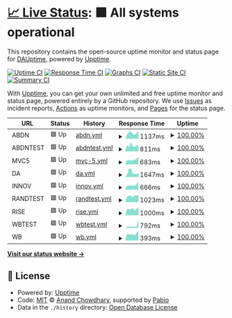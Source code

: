 # [📈 Live Status](https://DAUptime.github.io/upptime): <!--live status--> **🟩 All systems operational**

This repository contains the open-source uptime monitor and status page for [DAUptime](https://DAUptime.github.io/upptime), powered by [Upptime](https://github.com/upptime/upptime).

[![Uptime CI](https://github.com/DAUptime/upptime/workflows/Uptime%20CI/badge.svg)](https://github.com/DAUptime/upptime/actions?query=workflow%3A%22Uptime+CI%22)
[![Response Time CI](https://github.com/DAUptime/upptime/workflows/Response%20Time%20CI/badge.svg)](https://github.com/DAUptime/upptime/actions?query=workflow%3A%22Response+Time+CI%22)
[![Graphs CI](https://github.com/DAUptime/upptime/workflows/Graphs%20CI/badge.svg)](https://github.com/DAUptime/upptime/actions?query=workflow%3A%22Graphs+CI%22)
[![Static Site CI](https://github.com/DAUptime/upptime/workflows/Static%20Site%20CI/badge.svg)](https://github.com/DAUptime/upptime/actions?query=workflow%3A%22Static+Site+CI%22)
[![Summary CI](https://github.com/DAUptime/upptime/workflows/Summary%20CI/badge.svg)](https://github.com/DAUptime/upptime/actions?query=workflow%3A%22Summary+CI%22)

With [Upptime](https://upptime.js.org), you can get your own unlimited and free uptime monitor and status page, powered entirely by a GitHub repository. We use [Issues](https://github.com/DAUptime/upptime/issues) as incident reports, [Actions](https://github.com/DAUptime/upptime/actions) as uptime monitors, and [Pages](https://DAUptime.github.io/upptime) for the status page.

<!--start: status pages-->
<!-- This summary is generated by Upptime (https://github.com/upptime/upptime) -->
<!-- Do not edit this manually, your changes will be overwritten -->
<!-- prettier-ignore -->
| URL | Status | History | Response Time | Uptime |
| --- | ------ | ------- | ------------- | ------ |
| <img alt="" src="https://icons.duckduckgo.com/ip3/null.ico" height="13"> ABDN | 🟩 Up | [abdn.yml](https://github.com/DAUptime/upptime/commits/HEAD/history/abdn.yml) | <details><summary><img alt="Response time graph" src="./graphs/abdn/response-time-week.png" height="20"> 1137ms</summary><br><a href="https://DAUptime.github.io/upptime/history/abdn"><img alt="Response time 1103" src="https://img.shields.io/endpoint?url=https%3A%2F%2Fraw.githubusercontent.com%2FDAUptime%2Fupptime%2FHEAD%2Fapi%2Fabdn%2Fresponse-time.json"></a><br><a href="https://DAUptime.github.io/upptime/history/abdn"><img alt="24-hour response time 1437" src="https://img.shields.io/endpoint?url=https%3A%2F%2Fraw.githubusercontent.com%2FDAUptime%2Fupptime%2FHEAD%2Fapi%2Fabdn%2Fresponse-time-day.json"></a><br><a href="https://DAUptime.github.io/upptime/history/abdn"><img alt="7-day response time 1137" src="https://img.shields.io/endpoint?url=https%3A%2F%2Fraw.githubusercontent.com%2FDAUptime%2Fupptime%2FHEAD%2Fapi%2Fabdn%2Fresponse-time-week.json"></a><br><a href="https://DAUptime.github.io/upptime/history/abdn"><img alt="30-day response time 1156" src="https://img.shields.io/endpoint?url=https%3A%2F%2Fraw.githubusercontent.com%2FDAUptime%2Fupptime%2FHEAD%2Fapi%2Fabdn%2Fresponse-time-month.json"></a><br><a href="https://DAUptime.github.io/upptime/history/abdn"><img alt="1-year response time 1103" src="https://img.shields.io/endpoint?url=https%3A%2F%2Fraw.githubusercontent.com%2FDAUptime%2Fupptime%2FHEAD%2Fapi%2Fabdn%2Fresponse-time-year.json"></a></details> | <details><summary><a href="https://DAUptime.github.io/upptime/history/abdn">100.00%</a></summary><a href="https://DAUptime.github.io/upptime/history/abdn"><img alt="All-time uptime 99.87%" src="https://img.shields.io/endpoint?url=https%3A%2F%2Fraw.githubusercontent.com%2FDAUptime%2Fupptime%2FHEAD%2Fapi%2Fabdn%2Fuptime.json"></a><br><a href="https://DAUptime.github.io/upptime/history/abdn"><img alt="24-hour uptime 100.00%" src="https://img.shields.io/endpoint?url=https%3A%2F%2Fraw.githubusercontent.com%2FDAUptime%2Fupptime%2FHEAD%2Fapi%2Fabdn%2Fuptime-day.json"></a><br><a href="https://DAUptime.github.io/upptime/history/abdn"><img alt="7-day uptime 100.00%" src="https://img.shields.io/endpoint?url=https%3A%2F%2Fraw.githubusercontent.com%2FDAUptime%2Fupptime%2FHEAD%2Fapi%2Fabdn%2Fuptime-week.json"></a><br><a href="https://DAUptime.github.io/upptime/history/abdn"><img alt="30-day uptime 100.00%" src="https://img.shields.io/endpoint?url=https%3A%2F%2Fraw.githubusercontent.com%2FDAUptime%2Fupptime%2FHEAD%2Fapi%2Fabdn%2Fuptime-month.json"></a><br><a href="https://DAUptime.github.io/upptime/history/abdn"><img alt="1-year uptime 99.87%" src="https://img.shields.io/endpoint?url=https%3A%2F%2Fraw.githubusercontent.com%2FDAUptime%2Fupptime%2FHEAD%2Fapi%2Fabdn%2Fuptime-year.json"></a></details>
| <img alt="" src="https://icons.duckduckgo.com/ip3/null.ico" height="13"> ABDNTEST | 🟩 Up | [abdntest.yml](https://github.com/DAUptime/upptime/commits/HEAD/history/abdntest.yml) | <details><summary><img alt="Response time graph" src="./graphs/abdntest/response-time-week.png" height="20"> 811ms</summary><br><a href="https://DAUptime.github.io/upptime/history/abdntest"><img alt="Response time 933" src="https://img.shields.io/endpoint?url=https%3A%2F%2Fraw.githubusercontent.com%2FDAUptime%2Fupptime%2FHEAD%2Fapi%2Fabdntest%2Fresponse-time.json"></a><br><a href="https://DAUptime.github.io/upptime/history/abdntest"><img alt="24-hour response time 870" src="https://img.shields.io/endpoint?url=https%3A%2F%2Fraw.githubusercontent.com%2FDAUptime%2Fupptime%2FHEAD%2Fapi%2Fabdntest%2Fresponse-time-day.json"></a><br><a href="https://DAUptime.github.io/upptime/history/abdntest"><img alt="7-day response time 811" src="https://img.shields.io/endpoint?url=https%3A%2F%2Fraw.githubusercontent.com%2FDAUptime%2Fupptime%2FHEAD%2Fapi%2Fabdntest%2Fresponse-time-week.json"></a><br><a href="https://DAUptime.github.io/upptime/history/abdntest"><img alt="30-day response time 866" src="https://img.shields.io/endpoint?url=https%3A%2F%2Fraw.githubusercontent.com%2FDAUptime%2Fupptime%2FHEAD%2Fapi%2Fabdntest%2Fresponse-time-month.json"></a><br><a href="https://DAUptime.github.io/upptime/history/abdntest"><img alt="1-year response time 933" src="https://img.shields.io/endpoint?url=https%3A%2F%2Fraw.githubusercontent.com%2FDAUptime%2Fupptime%2FHEAD%2Fapi%2Fabdntest%2Fresponse-time-year.json"></a></details> | <details><summary><a href="https://DAUptime.github.io/upptime/history/abdntest">100.00%</a></summary><a href="https://DAUptime.github.io/upptime/history/abdntest"><img alt="All-time uptime 100.00%" src="https://img.shields.io/endpoint?url=https%3A%2F%2Fraw.githubusercontent.com%2FDAUptime%2Fupptime%2FHEAD%2Fapi%2Fabdntest%2Fuptime.json"></a><br><a href="https://DAUptime.github.io/upptime/history/abdntest"><img alt="24-hour uptime 100.00%" src="https://img.shields.io/endpoint?url=https%3A%2F%2Fraw.githubusercontent.com%2FDAUptime%2Fupptime%2FHEAD%2Fapi%2Fabdntest%2Fuptime-day.json"></a><br><a href="https://DAUptime.github.io/upptime/history/abdntest"><img alt="7-day uptime 100.00%" src="https://img.shields.io/endpoint?url=https%3A%2F%2Fraw.githubusercontent.com%2FDAUptime%2Fupptime%2FHEAD%2Fapi%2Fabdntest%2Fuptime-week.json"></a><br><a href="https://DAUptime.github.io/upptime/history/abdntest"><img alt="30-day uptime 100.00%" src="https://img.shields.io/endpoint?url=https%3A%2F%2Fraw.githubusercontent.com%2FDAUptime%2Fupptime%2FHEAD%2Fapi%2Fabdntest%2Fuptime-month.json"></a><br><a href="https://DAUptime.github.io/upptime/history/abdntest"><img alt="1-year uptime 100.00%" src="https://img.shields.io/endpoint?url=https%3A%2F%2Fraw.githubusercontent.com%2FDAUptime%2Fupptime%2FHEAD%2Fapi%2Fabdntest%2Fuptime-year.json"></a></details>
| <img alt="" src="https://icons.duckduckgo.com/ip3/null.ico" height="13"> MVC5 | 🟩 Up | [mvc-5.yml](https://github.com/DAUptime/upptime/commits/HEAD/history/mvc-5.yml) | <details><summary><img alt="Response time graph" src="./graphs/mvc-5/response-time-week.png" height="20"> 683ms</summary><br><a href="https://DAUptime.github.io/upptime/history/mvc-5"><img alt="Response time 705" src="https://img.shields.io/endpoint?url=https%3A%2F%2Fraw.githubusercontent.com%2FDAUptime%2Fupptime%2FHEAD%2Fapi%2Fmvc-5%2Fresponse-time.json"></a><br><a href="https://DAUptime.github.io/upptime/history/mvc-5"><img alt="24-hour response time 642" src="https://img.shields.io/endpoint?url=https%3A%2F%2Fraw.githubusercontent.com%2FDAUptime%2Fupptime%2FHEAD%2Fapi%2Fmvc-5%2Fresponse-time-day.json"></a><br><a href="https://DAUptime.github.io/upptime/history/mvc-5"><img alt="7-day response time 683" src="https://img.shields.io/endpoint?url=https%3A%2F%2Fraw.githubusercontent.com%2FDAUptime%2Fupptime%2FHEAD%2Fapi%2Fmvc-5%2Fresponse-time-week.json"></a><br><a href="https://DAUptime.github.io/upptime/history/mvc-5"><img alt="30-day response time 720" src="https://img.shields.io/endpoint?url=https%3A%2F%2Fraw.githubusercontent.com%2FDAUptime%2Fupptime%2FHEAD%2Fapi%2Fmvc-5%2Fresponse-time-month.json"></a><br><a href="https://DAUptime.github.io/upptime/history/mvc-5"><img alt="1-year response time 705" src="https://img.shields.io/endpoint?url=https%3A%2F%2Fraw.githubusercontent.com%2FDAUptime%2Fupptime%2FHEAD%2Fapi%2Fmvc-5%2Fresponse-time-year.json"></a></details> | <details><summary><a href="https://DAUptime.github.io/upptime/history/mvc-5">100.00%</a></summary><a href="https://DAUptime.github.io/upptime/history/mvc-5"><img alt="All-time uptime 100.00%" src="https://img.shields.io/endpoint?url=https%3A%2F%2Fraw.githubusercontent.com%2FDAUptime%2Fupptime%2FHEAD%2Fapi%2Fmvc-5%2Fuptime.json"></a><br><a href="https://DAUptime.github.io/upptime/history/mvc-5"><img alt="24-hour uptime 100.00%" src="https://img.shields.io/endpoint?url=https%3A%2F%2Fraw.githubusercontent.com%2FDAUptime%2Fupptime%2FHEAD%2Fapi%2Fmvc-5%2Fuptime-day.json"></a><br><a href="https://DAUptime.github.io/upptime/history/mvc-5"><img alt="7-day uptime 100.00%" src="https://img.shields.io/endpoint?url=https%3A%2F%2Fraw.githubusercontent.com%2FDAUptime%2Fupptime%2FHEAD%2Fapi%2Fmvc-5%2Fuptime-week.json"></a><br><a href="https://DAUptime.github.io/upptime/history/mvc-5"><img alt="30-day uptime 100.00%" src="https://img.shields.io/endpoint?url=https%3A%2F%2Fraw.githubusercontent.com%2FDAUptime%2Fupptime%2FHEAD%2Fapi%2Fmvc-5%2Fuptime-month.json"></a><br><a href="https://DAUptime.github.io/upptime/history/mvc-5"><img alt="1-year uptime 100.00%" src="https://img.shields.io/endpoint?url=https%3A%2F%2Fraw.githubusercontent.com%2FDAUptime%2Fupptime%2FHEAD%2Fapi%2Fmvc-5%2Fuptime-year.json"></a></details>
| <img alt="" src="https://icons.duckduckgo.com/ip3/null.ico" height="13"> DA | 🟩 Up | [da.yml](https://github.com/DAUptime/upptime/commits/HEAD/history/da.yml) | <details><summary><img alt="Response time graph" src="./graphs/da/response-time-week.png" height="20"> 1647ms</summary><br><a href="https://DAUptime.github.io/upptime/history/da"><img alt="Response time 1336" src="https://img.shields.io/endpoint?url=https%3A%2F%2Fraw.githubusercontent.com%2FDAUptime%2Fupptime%2FHEAD%2Fapi%2Fda%2Fresponse-time.json"></a><br><a href="https://DAUptime.github.io/upptime/history/da"><img alt="24-hour response time 1364" src="https://img.shields.io/endpoint?url=https%3A%2F%2Fraw.githubusercontent.com%2FDAUptime%2Fupptime%2FHEAD%2Fapi%2Fda%2Fresponse-time-day.json"></a><br><a href="https://DAUptime.github.io/upptime/history/da"><img alt="7-day response time 1647" src="https://img.shields.io/endpoint?url=https%3A%2F%2Fraw.githubusercontent.com%2FDAUptime%2Fupptime%2FHEAD%2Fapi%2Fda%2Fresponse-time-week.json"></a><br><a href="https://DAUptime.github.io/upptime/history/da"><img alt="30-day response time 1508" src="https://img.shields.io/endpoint?url=https%3A%2F%2Fraw.githubusercontent.com%2FDAUptime%2Fupptime%2FHEAD%2Fapi%2Fda%2Fresponse-time-month.json"></a><br><a href="https://DAUptime.github.io/upptime/history/da"><img alt="1-year response time 1336" src="https://img.shields.io/endpoint?url=https%3A%2F%2Fraw.githubusercontent.com%2FDAUptime%2Fupptime%2FHEAD%2Fapi%2Fda%2Fresponse-time-year.json"></a></details> | <details><summary><a href="https://DAUptime.github.io/upptime/history/da">100.00%</a></summary><a href="https://DAUptime.github.io/upptime/history/da"><img alt="All-time uptime 100.00%" src="https://img.shields.io/endpoint?url=https%3A%2F%2Fraw.githubusercontent.com%2FDAUptime%2Fupptime%2FHEAD%2Fapi%2Fda%2Fuptime.json"></a><br><a href="https://DAUptime.github.io/upptime/history/da"><img alt="24-hour uptime 100.00%" src="https://img.shields.io/endpoint?url=https%3A%2F%2Fraw.githubusercontent.com%2FDAUptime%2Fupptime%2FHEAD%2Fapi%2Fda%2Fuptime-day.json"></a><br><a href="https://DAUptime.github.io/upptime/history/da"><img alt="7-day uptime 100.00%" src="https://img.shields.io/endpoint?url=https%3A%2F%2Fraw.githubusercontent.com%2FDAUptime%2Fupptime%2FHEAD%2Fapi%2Fda%2Fuptime-week.json"></a><br><a href="https://DAUptime.github.io/upptime/history/da"><img alt="30-day uptime 100.00%" src="https://img.shields.io/endpoint?url=https%3A%2F%2Fraw.githubusercontent.com%2FDAUptime%2Fupptime%2FHEAD%2Fapi%2Fda%2Fuptime-month.json"></a><br><a href="https://DAUptime.github.io/upptime/history/da"><img alt="1-year uptime 100.00%" src="https://img.shields.io/endpoint?url=https%3A%2F%2Fraw.githubusercontent.com%2FDAUptime%2Fupptime%2FHEAD%2Fapi%2Fda%2Fuptime-year.json"></a></details>
| <img alt="" src="https://icons.duckduckgo.com/ip3/null.ico" height="13"> INNOV | 🟩 Up | [innov.yml](https://github.com/DAUptime/upptime/commits/HEAD/history/innov.yml) | <details><summary><img alt="Response time graph" src="./graphs/innov/response-time-week.png" height="20"> 666ms</summary><br><a href="https://DAUptime.github.io/upptime/history/innov"><img alt="Response time 767" src="https://img.shields.io/endpoint?url=https%3A%2F%2Fraw.githubusercontent.com%2FDAUptime%2Fupptime%2FHEAD%2Fapi%2Finnov%2Fresponse-time.json"></a><br><a href="https://DAUptime.github.io/upptime/history/innov"><img alt="24-hour response time 730" src="https://img.shields.io/endpoint?url=https%3A%2F%2Fraw.githubusercontent.com%2FDAUptime%2Fupptime%2FHEAD%2Fapi%2Finnov%2Fresponse-time-day.json"></a><br><a href="https://DAUptime.github.io/upptime/history/innov"><img alt="7-day response time 666" src="https://img.shields.io/endpoint?url=https%3A%2F%2Fraw.githubusercontent.com%2FDAUptime%2Fupptime%2FHEAD%2Fapi%2Finnov%2Fresponse-time-week.json"></a><br><a href="https://DAUptime.github.io/upptime/history/innov"><img alt="30-day response time 749" src="https://img.shields.io/endpoint?url=https%3A%2F%2Fraw.githubusercontent.com%2FDAUptime%2Fupptime%2FHEAD%2Fapi%2Finnov%2Fresponse-time-month.json"></a><br><a href="https://DAUptime.github.io/upptime/history/innov"><img alt="1-year response time 767" src="https://img.shields.io/endpoint?url=https%3A%2F%2Fraw.githubusercontent.com%2FDAUptime%2Fupptime%2FHEAD%2Fapi%2Finnov%2Fresponse-time-year.json"></a></details> | <details><summary><a href="https://DAUptime.github.io/upptime/history/innov">100.00%</a></summary><a href="https://DAUptime.github.io/upptime/history/innov"><img alt="All-time uptime 100.00%" src="https://img.shields.io/endpoint?url=https%3A%2F%2Fraw.githubusercontent.com%2FDAUptime%2Fupptime%2FHEAD%2Fapi%2Finnov%2Fuptime.json"></a><br><a href="https://DAUptime.github.io/upptime/history/innov"><img alt="24-hour uptime 100.00%" src="https://img.shields.io/endpoint?url=https%3A%2F%2Fraw.githubusercontent.com%2FDAUptime%2Fupptime%2FHEAD%2Fapi%2Finnov%2Fuptime-day.json"></a><br><a href="https://DAUptime.github.io/upptime/history/innov"><img alt="7-day uptime 100.00%" src="https://img.shields.io/endpoint?url=https%3A%2F%2Fraw.githubusercontent.com%2FDAUptime%2Fupptime%2FHEAD%2Fapi%2Finnov%2Fuptime-week.json"></a><br><a href="https://DAUptime.github.io/upptime/history/innov"><img alt="30-day uptime 100.00%" src="https://img.shields.io/endpoint?url=https%3A%2F%2Fraw.githubusercontent.com%2FDAUptime%2Fupptime%2FHEAD%2Fapi%2Finnov%2Fuptime-month.json"></a><br><a href="https://DAUptime.github.io/upptime/history/innov"><img alt="1-year uptime 100.00%" src="https://img.shields.io/endpoint?url=https%3A%2F%2Fraw.githubusercontent.com%2FDAUptime%2Fupptime%2FHEAD%2Fapi%2Finnov%2Fuptime-year.json"></a></details>
| <img alt="" src="https://icons.duckduckgo.com/ip3/null.ico" height="13"> RANDTEST | 🟩 Up | [randtest.yml](https://github.com/DAUptime/upptime/commits/HEAD/history/randtest.yml) | <details><summary><img alt="Response time graph" src="./graphs/randtest/response-time-week.png" height="20"> 1023ms</summary><br><a href="https://DAUptime.github.io/upptime/history/randtest"><img alt="Response time 1237" src="https://img.shields.io/endpoint?url=https%3A%2F%2Fraw.githubusercontent.com%2FDAUptime%2Fupptime%2FHEAD%2Fapi%2Frandtest%2Fresponse-time.json"></a><br><a href="https://DAUptime.github.io/upptime/history/randtest"><img alt="24-hour response time 945" src="https://img.shields.io/endpoint?url=https%3A%2F%2Fraw.githubusercontent.com%2FDAUptime%2Fupptime%2FHEAD%2Fapi%2Frandtest%2Fresponse-time-day.json"></a><br><a href="https://DAUptime.github.io/upptime/history/randtest"><img alt="7-day response time 1023" src="https://img.shields.io/endpoint?url=https%3A%2F%2Fraw.githubusercontent.com%2FDAUptime%2Fupptime%2FHEAD%2Fapi%2Frandtest%2Fresponse-time-week.json"></a><br><a href="https://DAUptime.github.io/upptime/history/randtest"><img alt="30-day response time 1040" src="https://img.shields.io/endpoint?url=https%3A%2F%2Fraw.githubusercontent.com%2FDAUptime%2Fupptime%2FHEAD%2Fapi%2Frandtest%2Fresponse-time-month.json"></a><br><a href="https://DAUptime.github.io/upptime/history/randtest"><img alt="1-year response time 1237" src="https://img.shields.io/endpoint?url=https%3A%2F%2Fraw.githubusercontent.com%2FDAUptime%2Fupptime%2FHEAD%2Fapi%2Frandtest%2Fresponse-time-year.json"></a></details> | <details><summary><a href="https://DAUptime.github.io/upptime/history/randtest">100.00%</a></summary><a href="https://DAUptime.github.io/upptime/history/randtest"><img alt="All-time uptime 100.00%" src="https://img.shields.io/endpoint?url=https%3A%2F%2Fraw.githubusercontent.com%2FDAUptime%2Fupptime%2FHEAD%2Fapi%2Frandtest%2Fuptime.json"></a><br><a href="https://DAUptime.github.io/upptime/history/randtest"><img alt="24-hour uptime 100.00%" src="https://img.shields.io/endpoint?url=https%3A%2F%2Fraw.githubusercontent.com%2FDAUptime%2Fupptime%2FHEAD%2Fapi%2Frandtest%2Fuptime-day.json"></a><br><a href="https://DAUptime.github.io/upptime/history/randtest"><img alt="7-day uptime 100.00%" src="https://img.shields.io/endpoint?url=https%3A%2F%2Fraw.githubusercontent.com%2FDAUptime%2Fupptime%2FHEAD%2Fapi%2Frandtest%2Fuptime-week.json"></a><br><a href="https://DAUptime.github.io/upptime/history/randtest"><img alt="30-day uptime 100.00%" src="https://img.shields.io/endpoint?url=https%3A%2F%2Fraw.githubusercontent.com%2FDAUptime%2Fupptime%2FHEAD%2Fapi%2Frandtest%2Fuptime-month.json"></a><br><a href="https://DAUptime.github.io/upptime/history/randtest"><img alt="1-year uptime 100.00%" src="https://img.shields.io/endpoint?url=https%3A%2F%2Fraw.githubusercontent.com%2FDAUptime%2Fupptime%2FHEAD%2Fapi%2Frandtest%2Fuptime-year.json"></a></details>
| <img alt="" src="https://icons.duckduckgo.com/ip3/null.ico" height="13"> RISE | 🟩 Up | [rise.yml](https://github.com/DAUptime/upptime/commits/HEAD/history/rise.yml) | <details><summary><img alt="Response time graph" src="./graphs/rise/response-time-week.png" height="20"> 1000ms</summary><br><a href="https://DAUptime.github.io/upptime/history/rise"><img alt="Response time 985" src="https://img.shields.io/endpoint?url=https%3A%2F%2Fraw.githubusercontent.com%2FDAUptime%2Fupptime%2FHEAD%2Fapi%2Frise%2Fresponse-time.json"></a><br><a href="https://DAUptime.github.io/upptime/history/rise"><img alt="24-hour response time 907" src="https://img.shields.io/endpoint?url=https%3A%2F%2Fraw.githubusercontent.com%2FDAUptime%2Fupptime%2FHEAD%2Fapi%2Frise%2Fresponse-time-day.json"></a><br><a href="https://DAUptime.github.io/upptime/history/rise"><img alt="7-day response time 1000" src="https://img.shields.io/endpoint?url=https%3A%2F%2Fraw.githubusercontent.com%2FDAUptime%2Fupptime%2FHEAD%2Fapi%2Frise%2Fresponse-time-week.json"></a><br><a href="https://DAUptime.github.io/upptime/history/rise"><img alt="30-day response time 1015" src="https://img.shields.io/endpoint?url=https%3A%2F%2Fraw.githubusercontent.com%2FDAUptime%2Fupptime%2FHEAD%2Fapi%2Frise%2Fresponse-time-month.json"></a><br><a href="https://DAUptime.github.io/upptime/history/rise"><img alt="1-year response time 985" src="https://img.shields.io/endpoint?url=https%3A%2F%2Fraw.githubusercontent.com%2FDAUptime%2Fupptime%2FHEAD%2Fapi%2Frise%2Fresponse-time-year.json"></a></details> | <details><summary><a href="https://DAUptime.github.io/upptime/history/rise">100.00%</a></summary><a href="https://DAUptime.github.io/upptime/history/rise"><img alt="All-time uptime 100.00%" src="https://img.shields.io/endpoint?url=https%3A%2F%2Fraw.githubusercontent.com%2FDAUptime%2Fupptime%2FHEAD%2Fapi%2Frise%2Fuptime.json"></a><br><a href="https://DAUptime.github.io/upptime/history/rise"><img alt="24-hour uptime 100.00%" src="https://img.shields.io/endpoint?url=https%3A%2F%2Fraw.githubusercontent.com%2FDAUptime%2Fupptime%2FHEAD%2Fapi%2Frise%2Fuptime-day.json"></a><br><a href="https://DAUptime.github.io/upptime/history/rise"><img alt="7-day uptime 100.00%" src="https://img.shields.io/endpoint?url=https%3A%2F%2Fraw.githubusercontent.com%2FDAUptime%2Fupptime%2FHEAD%2Fapi%2Frise%2Fuptime-week.json"></a><br><a href="https://DAUptime.github.io/upptime/history/rise"><img alt="30-day uptime 100.00%" src="https://img.shields.io/endpoint?url=https%3A%2F%2Fraw.githubusercontent.com%2FDAUptime%2Fupptime%2FHEAD%2Fapi%2Frise%2Fuptime-month.json"></a><br><a href="https://DAUptime.github.io/upptime/history/rise"><img alt="1-year uptime 100.00%" src="https://img.shields.io/endpoint?url=https%3A%2F%2Fraw.githubusercontent.com%2FDAUptime%2Fupptime%2FHEAD%2Fapi%2Frise%2Fuptime-year.json"></a></details>
| <img alt="" src="https://icons.duckduckgo.com/ip3/null.ico" height="13"> WBTEST | 🟩 Up | [wbtest.yml](https://github.com/DAUptime/upptime/commits/HEAD/history/wbtest.yml) | <details><summary><img alt="Response time graph" src="./graphs/wbtest/response-time-week.png" height="20"> 792ms</summary><br><a href="https://DAUptime.github.io/upptime/history/wbtest"><img alt="Response time 931" src="https://img.shields.io/endpoint?url=https%3A%2F%2Fraw.githubusercontent.com%2FDAUptime%2Fupptime%2FHEAD%2Fapi%2Fwbtest%2Fresponse-time.json"></a><br><a href="https://DAUptime.github.io/upptime/history/wbtest"><img alt="24-hour response time 465" src="https://img.shields.io/endpoint?url=https%3A%2F%2Fraw.githubusercontent.com%2FDAUptime%2Fupptime%2FHEAD%2Fapi%2Fwbtest%2Fresponse-time-day.json"></a><br><a href="https://DAUptime.github.io/upptime/history/wbtest"><img alt="7-day response time 792" src="https://img.shields.io/endpoint?url=https%3A%2F%2Fraw.githubusercontent.com%2FDAUptime%2Fupptime%2FHEAD%2Fapi%2Fwbtest%2Fresponse-time-week.json"></a><br><a href="https://DAUptime.github.io/upptime/history/wbtest"><img alt="30-day response time 793" src="https://img.shields.io/endpoint?url=https%3A%2F%2Fraw.githubusercontent.com%2FDAUptime%2Fupptime%2FHEAD%2Fapi%2Fwbtest%2Fresponse-time-month.json"></a><br><a href="https://DAUptime.github.io/upptime/history/wbtest"><img alt="1-year response time 931" src="https://img.shields.io/endpoint?url=https%3A%2F%2Fraw.githubusercontent.com%2FDAUptime%2Fupptime%2FHEAD%2Fapi%2Fwbtest%2Fresponse-time-year.json"></a></details> | <details><summary><a href="https://DAUptime.github.io/upptime/history/wbtest">100.00%</a></summary><a href="https://DAUptime.github.io/upptime/history/wbtest"><img alt="All-time uptime 99.92%" src="https://img.shields.io/endpoint?url=https%3A%2F%2Fraw.githubusercontent.com%2FDAUptime%2Fupptime%2FHEAD%2Fapi%2Fwbtest%2Fuptime.json"></a><br><a href="https://DAUptime.github.io/upptime/history/wbtest"><img alt="24-hour uptime 100.00%" src="https://img.shields.io/endpoint?url=https%3A%2F%2Fraw.githubusercontent.com%2FDAUptime%2Fupptime%2FHEAD%2Fapi%2Fwbtest%2Fuptime-day.json"></a><br><a href="https://DAUptime.github.io/upptime/history/wbtest"><img alt="7-day uptime 100.00%" src="https://img.shields.io/endpoint?url=https%3A%2F%2Fraw.githubusercontent.com%2FDAUptime%2Fupptime%2FHEAD%2Fapi%2Fwbtest%2Fuptime-week.json"></a><br><a href="https://DAUptime.github.io/upptime/history/wbtest"><img alt="30-day uptime 100.00%" src="https://img.shields.io/endpoint?url=https%3A%2F%2Fraw.githubusercontent.com%2FDAUptime%2Fupptime%2FHEAD%2Fapi%2Fwbtest%2Fuptime-month.json"></a><br><a href="https://DAUptime.github.io/upptime/history/wbtest"><img alt="1-year uptime 99.92%" src="https://img.shields.io/endpoint?url=https%3A%2F%2Fraw.githubusercontent.com%2FDAUptime%2Fupptime%2FHEAD%2Fapi%2Fwbtest%2Fuptime-year.json"></a></details>
| <img alt="" src="https://icons.duckduckgo.com/ip3/null.ico" height="13"> WB | 🟩 Up | [wb.yml](https://github.com/DAUptime/upptime/commits/HEAD/history/wb.yml) | <details><summary><img alt="Response time graph" src="./graphs/wb/response-time-week.png" height="20"> 393ms</summary><br><a href="https://DAUptime.github.io/upptime/history/wb"><img alt="Response time 479" src="https://img.shields.io/endpoint?url=https%3A%2F%2Fraw.githubusercontent.com%2FDAUptime%2Fupptime%2FHEAD%2Fapi%2Fwb%2Fresponse-time.json"></a><br><a href="https://DAUptime.github.io/upptime/history/wb"><img alt="24-hour response time 471" src="https://img.shields.io/endpoint?url=https%3A%2F%2Fraw.githubusercontent.com%2FDAUptime%2Fupptime%2FHEAD%2Fapi%2Fwb%2Fresponse-time-day.json"></a><br><a href="https://DAUptime.github.io/upptime/history/wb"><img alt="7-day response time 393" src="https://img.shields.io/endpoint?url=https%3A%2F%2Fraw.githubusercontent.com%2FDAUptime%2Fupptime%2FHEAD%2Fapi%2Fwb%2Fresponse-time-week.json"></a><br><a href="https://DAUptime.github.io/upptime/history/wb"><img alt="30-day response time 462" src="https://img.shields.io/endpoint?url=https%3A%2F%2Fraw.githubusercontent.com%2FDAUptime%2Fupptime%2FHEAD%2Fapi%2Fwb%2Fresponse-time-month.json"></a><br><a href="https://DAUptime.github.io/upptime/history/wb"><img alt="1-year response time 479" src="https://img.shields.io/endpoint?url=https%3A%2F%2Fraw.githubusercontent.com%2FDAUptime%2Fupptime%2FHEAD%2Fapi%2Fwb%2Fresponse-time-year.json"></a></details> | <details><summary><a href="https://DAUptime.github.io/upptime/history/wb">100.00%</a></summary><a href="https://DAUptime.github.io/upptime/history/wb"><img alt="All-time uptime 100.00%" src="https://img.shields.io/endpoint?url=https%3A%2F%2Fraw.githubusercontent.com%2FDAUptime%2Fupptime%2FHEAD%2Fapi%2Fwb%2Fuptime.json"></a><br><a href="https://DAUptime.github.io/upptime/history/wb"><img alt="24-hour uptime 100.00%" src="https://img.shields.io/endpoint?url=https%3A%2F%2Fraw.githubusercontent.com%2FDAUptime%2Fupptime%2FHEAD%2Fapi%2Fwb%2Fuptime-day.json"></a><br><a href="https://DAUptime.github.io/upptime/history/wb"><img alt="7-day uptime 100.00%" src="https://img.shields.io/endpoint?url=https%3A%2F%2Fraw.githubusercontent.com%2FDAUptime%2Fupptime%2FHEAD%2Fapi%2Fwb%2Fuptime-week.json"></a><br><a href="https://DAUptime.github.io/upptime/history/wb"><img alt="30-day uptime 100.00%" src="https://img.shields.io/endpoint?url=https%3A%2F%2Fraw.githubusercontent.com%2FDAUptime%2Fupptime%2FHEAD%2Fapi%2Fwb%2Fuptime-month.json"></a><br><a href="https://DAUptime.github.io/upptime/history/wb"><img alt="1-year uptime 100.00%" src="https://img.shields.io/endpoint?url=https%3A%2F%2Fraw.githubusercontent.com%2FDAUptime%2Fupptime%2FHEAD%2Fapi%2Fwb%2Fuptime-year.json"></a></details>

<!--end: status pages-->

[**Visit our status website →**](https://DAUptime.github.io/upptime)

## 📄 License

- Powered by: [Upptime](https://github.com/upptime/upptime)
- Code: [MIT](./LICENSE) © [Anand Chowdhary](https://anandchowdhary.com), supported by [Pabio](https://pabio.com)
- Data in the `./history` directory: [Open Database License](https://opendatacommons.org/licenses/odbl/1-0/)
